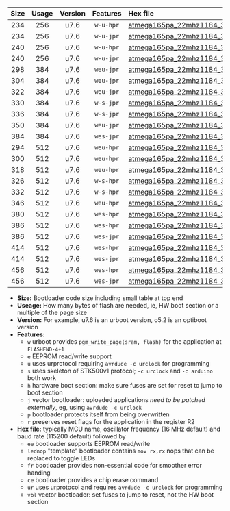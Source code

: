 |Size|Usage|Version|Features|Hex file|
|:-:|:-:|:-:|:-:|:--|
|234|256|u7.6|`w-u-hpr`|[atmega165pa_22mhz1184_38400bps_ur.hex](https://raw.githubusercontent.com/stefanrueger/urboot/main//atmega165pa_22mhz1184_38400bps_ur.hex)|
|234|256|u7.6|`w-u-jpr`|[atmega165pa_22mhz1184_38400bps_ur_vbl.hex](https://raw.githubusercontent.com/stefanrueger/urboot/main//atmega165pa_22mhz1184_38400bps_ur_vbl.hex)|
|240|256|u7.6|`w-u-hpr`|[atmega165pa_22mhz1184_38400bps_lednop_ur.hex](https://raw.githubusercontent.com/stefanrueger/urboot/main//atmega165pa_22mhz1184_38400bps_lednop_ur.hex)|
|240|256|u7.6|`w-u-jpr`|[atmega165pa_22mhz1184_38400bps_lednop_ur_vbl.hex](https://raw.githubusercontent.com/stefanrueger/urboot/main//atmega165pa_22mhz1184_38400bps_lednop_ur_vbl.hex)|
|298|384|u7.6|`weu-jpr`|[atmega165pa_22mhz1184_38400bps_ee_ur_vbl.hex](https://raw.githubusercontent.com/stefanrueger/urboot/main//atmega165pa_22mhz1184_38400bps_ee_ur_vbl.hex)|
|304|384|u7.6|`weu-jpr`|[atmega165pa_22mhz1184_38400bps_ee_lednop_ur_vbl.hex](https://raw.githubusercontent.com/stefanrueger/urboot/main//atmega165pa_22mhz1184_38400bps_ee_lednop_ur_vbl.hex)|
|322|384|u7.6|`weu-jpr`|[atmega165pa_22mhz1184_38400bps_ee_lednop_fr_ur_vbl.hex](https://raw.githubusercontent.com/stefanrueger/urboot/main//atmega165pa_22mhz1184_38400bps_ee_lednop_fr_ur_vbl.hex)|
|330|384|u7.6|`w-s-jpr`|[atmega165pa_22mhz1184_38400bps_vbl.hex](https://raw.githubusercontent.com/stefanrueger/urboot/main//atmega165pa_22mhz1184_38400bps_vbl.hex)|
|336|384|u7.6|`w-s-jpr`|[atmega165pa_22mhz1184_38400bps_lednop_vbl.hex](https://raw.githubusercontent.com/stefanrueger/urboot/main//atmega165pa_22mhz1184_38400bps_lednop_vbl.hex)|
|350|384|u7.6|`weu-jpr`|[atmega165pa_22mhz1184_38400bps_ee_lednop_fr_ce_ur_vbl.hex](https://raw.githubusercontent.com/stefanrueger/urboot/main//atmega165pa_22mhz1184_38400bps_ee_lednop_fr_ce_ur_vbl.hex)|
|384|384|u7.6|`wes-jpr`|[atmega165pa_22mhz1184_38400bps_ee_vbl.hex](https://raw.githubusercontent.com/stefanrueger/urboot/main//atmega165pa_22mhz1184_38400bps_ee_vbl.hex)|
|294|512|u7.6|`weu-hpr`|[atmega165pa_22mhz1184_38400bps_ee_ur.hex](https://raw.githubusercontent.com/stefanrueger/urboot/main//atmega165pa_22mhz1184_38400bps_ee_ur.hex)|
|300|512|u7.6|`weu-hpr`|[atmega165pa_22mhz1184_38400bps_ee_lednop_ur.hex](https://raw.githubusercontent.com/stefanrueger/urboot/main//atmega165pa_22mhz1184_38400bps_ee_lednop_ur.hex)|
|318|512|u7.6|`weu-hpr`|[atmega165pa_22mhz1184_38400bps_ee_lednop_fr_ur.hex](https://raw.githubusercontent.com/stefanrueger/urboot/main//atmega165pa_22mhz1184_38400bps_ee_lednop_fr_ur.hex)|
|326|512|u7.6|`w-s-hpr`|[atmega165pa_22mhz1184_38400bps.hex](https://raw.githubusercontent.com/stefanrueger/urboot/main//atmega165pa_22mhz1184_38400bps.hex)|
|332|512|u7.6|`w-s-hpr`|[atmega165pa_22mhz1184_38400bps_lednop.hex](https://raw.githubusercontent.com/stefanrueger/urboot/main//atmega165pa_22mhz1184_38400bps_lednop.hex)|
|346|512|u7.6|`weu-hpr`|[atmega165pa_22mhz1184_38400bps_ee_lednop_fr_ce_ur.hex](https://raw.githubusercontent.com/stefanrueger/urboot/main//atmega165pa_22mhz1184_38400bps_ee_lednop_fr_ce_ur.hex)|
|380|512|u7.6|`wes-hpr`|[atmega165pa_22mhz1184_38400bps_ee.hex](https://raw.githubusercontent.com/stefanrueger/urboot/main//atmega165pa_22mhz1184_38400bps_ee.hex)|
|386|512|u7.6|`wes-hpr`|[atmega165pa_22mhz1184_38400bps_ee_lednop.hex](https://raw.githubusercontent.com/stefanrueger/urboot/main//atmega165pa_22mhz1184_38400bps_ee_lednop.hex)|
|386|512|u7.6|`wes-jpr`|[atmega165pa_22mhz1184_38400bps_ee_lednop_vbl.hex](https://raw.githubusercontent.com/stefanrueger/urboot/main//atmega165pa_22mhz1184_38400bps_ee_lednop_vbl.hex)|
|414|512|u7.6|`wes-hpr`|[atmega165pa_22mhz1184_38400bps_ee_lednop_fr.hex](https://raw.githubusercontent.com/stefanrueger/urboot/main//atmega165pa_22mhz1184_38400bps_ee_lednop_fr.hex)|
|414|512|u7.6|`wes-jpr`|[atmega165pa_22mhz1184_38400bps_ee_lednop_fr_vbl.hex](https://raw.githubusercontent.com/stefanrueger/urboot/main//atmega165pa_22mhz1184_38400bps_ee_lednop_fr_vbl.hex)|
|456|512|u7.6|`wes-hpr`|[atmega165pa_22mhz1184_38400bps_ee_lednop_fr_ce.hex](https://raw.githubusercontent.com/stefanrueger/urboot/main//atmega165pa_22mhz1184_38400bps_ee_lednop_fr_ce.hex)|
|456|512|u7.6|`wes-jpr`|[atmega165pa_22mhz1184_38400bps_ee_lednop_fr_ce_vbl.hex](https://raw.githubusercontent.com/stefanrueger/urboot/main//atmega165pa_22mhz1184_38400bps_ee_lednop_fr_ce_vbl.hex)|

- **Size:** Bootloader code size including small table at top end
- **Useage:** How many bytes of flash are needed, ie, HW boot section or a multiple of the page size
- **Version:** For example, u7.6 is an urboot version, o5.2 is an optiboot version
- **Features:**
  + `w` urboot provides `pgm_write_page(sram, flash)` for the application at `FLASHEND-4+1`
  + `e` EEPROM read/write support
  + `u` uses urprotocol requiring `avrdude -c urclock` for programming
  + `s` uses skeleton of STK500v1 protocol; `-c urclock` and `-c arduino` both work
  + `h` hardware boot section: make sure fuses are set for reset to jump to boot section
  + `j` vector bootloader: uploaded applications *need to be patched externally*, eg, using `avrdude -c urclock`
  + `p` bootloader protects itself from being overwritten
  + `r` preserves reset flags for the application in the register R2
- **Hex file:** typically MCU name, oscillator frequency (16 MHz default) and baud rate (115200 default) followed by
  + `ee` bootloader supports EEPROM read/write
  + `lednop` "template" bootloader contains `mov rx,rx` nops that can be replaced to toggle LEDs
  + `fr` bootloader provides non-essential code for smoother error handing
  + `ce` bootloader provides a chip erase command
  + `ur` uses urprotocol and requires `avrdude -c urclock` for programming
  + `vbl` vector bootloader: set fuses to jump to reset, not the HW boot section
